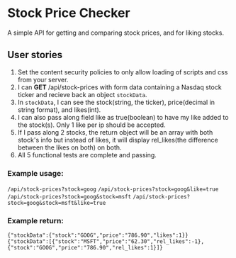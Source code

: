 # Stock Price Checker

A simple API for getting and comparing stock prices, and for liking stocks.

## User stories

1. Set the content security policies to only allow loading of scripts and css from your server.
2. I can **GET** /api/stock-prices with form data containing a Nasdaq stock ticker and recieve back an object `stockData`.
3. In `stockData`, I can see the stock(string, the ticker), price(decimal in string format), and likes(int).
4. I can also pass along field like as true(boolean) to have my like added to the stock(s). Only 1 like per ip should be accepted.
5. If I pass along 2 stocks, the return object will be an array with both stock's info but instead of likes, it will display rel_likes(the difference between the likes on both) on both.
6. All 5 functional tests are complete and passing.

### Example usage:
`/api/stock-prices?stock=goog`
`/api/stock-prices?stock=goog&like=true`
`/api/stock-prices?stock=goog&stock=msft`
`/api/stock-prices?stock=goog&stock=msft&like=true`

### Example return:
`{"stockData":{"stock":"GOOG","price":"786.90","likes":1}}`
`{"stockData":[{"stock":"MSFT","price":"62.30","rel_likes":-1},{"stock":"GOOG","price":"786.90","rel_likes":1}]}`